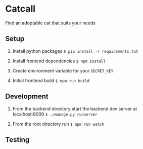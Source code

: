 # Catcall
Find an adoptable cat that suits your needs

## Setup

1. Install python packages
    `$ pip install -r requirements.txt`

2. Install frontend dependencies
    `$ npm install`

3. Create environment variable for your `SECRET_KEY`

4. Initial frontend build
    `$ npm run build`

## Development

1. From the backend directory start the backend dev server at localhost:8000
   `$ ./manage.py runserver`

2. From the root directory run
    `$ npm run watch`

## Testing

